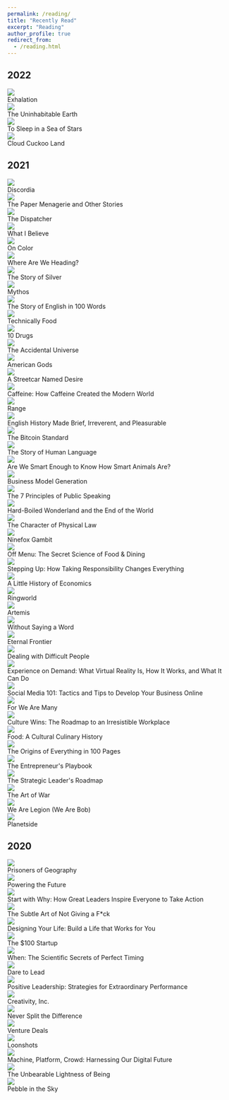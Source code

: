 ```yaml
---
permalink: /reading/
title: "Recently Read"
excerpt: "Reading"
author_profile: true
redirect_from: 
  - /reading.html
---
```


## 2022

<div class="book-gallery">

  <div class="book-card h-100 d-flex flex-column justify-content-between">
    <a href="https://www.goodreads.com/book/show/41160292-exhalation" target="_blank">
      <img class="book-card-img-top mx-auto" src="/images/books/2022/exhalation.jpg">
    </a>
    <div class="card-body d-flex flex-column">
      <div class="book-card-title">Exhalation
      </div>
    </div>
  </div>

  <div class="book-card h-100 d-flex flex-column justify-content-between">
    <a href="https://www.goodreads.com/book/show/41552709-the-uninhabitable-earth" target="_blank">
      <img class="book-card-img-top mx-auto" src="/images/books/2022/uninhabitable_earth.png">
    </a>
    <div class="card-body d-flex flex-column">
      <div class="book-card-title">The Uninhabitable Earth
      </div>
    </div>
  </div>

  <div class="book-card h-100 d-flex flex-column justify-content-between">
    <a href="https://www.goodreads.com/book/show/48829708-to-sleep-in-a-sea-of-stars" target="_blank">
      <img class="book-card-img-top mx-auto" src="/images/books/2022/to_sleep_in_a_sea_of_stars.jpg">
    </a>
    <div class="card-body d-flex flex-column">
      <div class="book-card-title">To Sleep in a Sea of Stars
      </div>
    </div>
  </div>

  <div class="book-card h-100 d-flex flex-column justify-content-between">
    <a href="https://www.goodreads.com/book/show/56783258-cloud-cuckoo-land" target="_blank">
      <img class="book-card-img-top mx-auto" src="/images/books/2022/cloud_cuckoo_land.jpg">
    </a>
    <div class="card-body d-flex flex-column">
      <div class="book-card-title">Cloud Cuckoo Land
      </div>
    </div>
  </div>
</div>

## 2021

<div class="book-gallery">

  <div class="book-card h-100 d-flex flex-column justify-content-between">
    <a href="https://www.goodreads.com/book/show/59341891-discordia" target="_blank">
      <img class="book-card-img-top mx-auto" src="/images/books/2021/discordia.jpg">
    </a>
    <div class="card-body d-flex flex-column">
      <div class="book-card-title">Discordia</div>
    </div>
  </div>

  <div class="book-card h-100 d-flex flex-column justify-content-between">
    <a href="https://www.goodreads.com/book/show/24885533-the-paper-menagerie-and-other-stories" target="_blank">
      <img class="book-card-img-top mx-auto" src="/images/books/2021/paper_menagerie.jpg">
    </a>
    <div class="card-body d-flex flex-column">
      <div class="book-card-title">The Paper Menagerie and Other Stories
      </div>
    </div>
  </div>

  <div class="book-card h-100 d-flex flex-column justify-content-between">
    <a href="https://www.goodreads.com/book/show/26082188-the-dispatcher" target="_blank">
      <img class="book-card-img-top mx-auto" src="/images/books/2021/dispatcher.jpg">
    </a>
    <div class="card-body d-flex flex-column">
      <div class="book-card-title">The Dispatcher</div>
    </div>
  </div>

  <div class="book-card h-100 d-flex flex-column justify-content-between">
    <a href="https://www.goodreads.com/book/show/67354.What_I_Believe" target="_blank">
      <img class="book-card-img-top mx-auto" src="/images/books/2021/what_i_believe.jpg">
    </a>
    <div class="card-body d-flex flex-column">
      <div class="book-card-title">What I Believe</div>
    </div>
  </div>

  <div class="book-card h-100 d-flex flex-column justify-content-between">
    <a href="https://www.goodreads.com/book/show/36288038-on-color" target="_blank">
      <img class="book-card-img-top mx-auto" src="/images/books/2021/on_color.jpg">
    </a>
    <div class="card-body d-flex flex-column">
      <div class="book-card-title">On Color
      </div>
    </div>
  </div>

  <div class="book-card h-100 d-flex flex-column justify-content-between">
    <a href="https://www.goodreads.com/book/show/40250772-where-are-we-heading" target="_blank">
      <img class="book-card-img-top mx-auto" src="/images/books/2021/where_are_we_heading.jpg">
    </a>
    <div class="card-body d-flex flex-column">
      <div class="book-card-title">Where Are We Heading?
      </div>
    </div>
  </div>

  <div class="book-card h-100 d-flex flex-column justify-content-between">
    <a href="https://www.goodreads.com/book/show/40000485-the-story-of-silver" target="_blank">
      <img class="book-card-img-top mx-auto" src="/images/books/2021/story_of_silver.jpg">
    </a>
    <div class="card-body d-flex flex-column">
      <div class="book-card-title">The Story of Silver
      </div>
    </div>
  </div>

  <div class="book-card h-100 d-flex flex-column justify-content-between">
    <a href="https://www.goodreads.com/book/show/35074096-mythos" target="_blank">
      <img class="book-card-img-top mx-auto" src="/images/books/2021/mythos.jpg">
    </a>
    <div class="card-body d-flex flex-column">
      <div class="book-card-title">Mythos</div>
    </div>
  </div>

  <div class="book-card h-100 d-flex flex-column justify-content-between">
    <a href="https://www.goodreads.com/book/show/12567848-the-story-of-english-in-100-words" target="_blank">
      <img class="book-card-img-top mx-auto" src="/images/books/2021/story_of_english.jpg">
    </a>
    <div class="card-body d-flex flex-column">
      <div class="book-card-title">The Story of English in 100 Words
      </div>
    </div>
  </div>

  <div class="book-card h-100 d-flex flex-column justify-content-between">
    <a href="https://www.goodreads.com/book/show/51075388-technically-food" target="_blank">
      <img class="book-card-img-top mx-auto" src="/images/books/2021/technically_food.jpg">
    </a>
    <div class="card-body d-flex flex-column">
      <div class="book-card-title">Technically Food
      </div>
    </div>
  </div>

  <div class="book-card h-100 d-flex flex-column justify-content-between">
    <a href="https://www.goodreads.com/book/show/41104130-ten-drugs" target="_blank">
      <img class="book-card-img-top mx-auto" src="/images/books/2021/10_drugs.jpg">
    </a>
    <div class="card-body d-flex flex-column">
      <div class="book-card-title">10 Drugs</div>
    </div>
  </div>

  <div class="book-card h-100 d-flex flex-column justify-content-between">
    <a href="https://www.goodreads.com/book/show/17756352-the-accidental-universe" target="_blank">
      <img class="book-card-img-top mx-auto" src="/images/books/2021/accidental_universe.jpg">
    </a>
    <div class="card-body d-flex flex-column">
      <div class="book-card-title">The Accidental Universe
      </div>
    </div>
  </div>

  <div class="book-card h-100 d-flex flex-column justify-content-between">
    <a href="https://www.goodreads.com/book/show/30165203-american-gods" target="_blank">
      <img class="book-card-img-top mx-auto" src="/images/books/2021/american_gods.jpg">
    </a>
    <div class="card-body d-flex flex-column">
      <div class="book-card-title">American Gods
      </div>
    </div>
  </div>

  <div class="book-card h-100 d-flex flex-column justify-content-between">
    <a href="https://www.goodreads.com/book/show/12220.A_Streetcar_Named_Desire" target="_blank">
      <img class="book-card-img-top mx-auto" src="/images/books/2021/a_streetcar_named_desire.jpg">
    </a>
    <div class="card-body d-flex flex-column">
      <div class="book-card-title">A Streetcar Named Desire
      </div>
    </div>
  </div>

  <div class="book-card h-100 d-flex flex-column justify-content-between">
    <a href="https://www.goodreads.com/book/show/52300107-caffeine" target="_blank">
      <img class="book-card-img-top mx-auto" src="/images/books/2021/caffeine.jpg">
    </a>
    <div class="card-body d-flex flex-column">
      <div class="book-card-title">Caffeine: How Caffeine Created the Modern World
      </div>
    </div>
  </div>

  <div class="book-card h-100 d-flex flex-column justify-content-between">
    <a href="https://www.goodreads.com/book/show/41795733-range" target="_blank">
      <img class="book-card-img-top mx-auto" src="/images/books/2021/range.jpg">
    </a>
    <div class="card-body d-flex flex-column">
        <div class="book-card-title">Range</div>
    </div>
  </div>

  <div class="book-card h-100 d-flex flex-column justify-content-between">
    <a href="https://www.goodreads.com/book/show/249796.English_History_Made_Brief_Irreverent_and_Pleasurable" target="_blank">
      <img class="book-card-img-top mx-auto" src="/images/books/2021/english_history_made_brief.jpg">
    </a>
    <div class="card-body d-flex flex-column">
      <div class="book-card-title">English History Made Brief, Irreverent, and Pleasurable
      </div>
    </div>
  </div>

  <div class="book-card h-100 d-flex flex-column justify-content-between">
    <a href="https://www.goodreads.com/book/show/36448501-the-bitcoin-standard" target="_blank">
      <img class="book-card-img-top mx-auto" src="/images/books/2021/bitcoin_standard.jpg">
    </a>
    <div class="card-body d-flex flex-column">
      <div class="book-card-title">The Bitcoin Standard
      </div>
    </div>
  </div>

  <div class="book-card h-100 d-flex flex-column justify-content-between">
    <a href="https://www.goodreads.com/book/show/3328218-the-story-of-human-language" target="_blank">
      <img class="book-card-img-top mx-auto" src="/images/books/2021/story_of_human_language.jpg">
    </a>
    <div class="card-body d-flex flex-column">
      <div class="book-card-title">The Story of Human Language
      </div>
    </div>
  </div>

  <div class="book-card h-100 d-flex flex-column justify-content-between">
    <a href="https://www.goodreads.com/book/show/30231743-are-we-smart-enough-to-know-how-smart-animals-are" target="_blank">
      <img class="book-card-img-top mx-auto" src="/images/books/2021/are_we_smart_enough_animals.jpg">
    </a>
    <div class="card-body d-flex flex-column">
      <div class="book-card-title">Are We Smart Enough to Know How Smart Animals Are?
      </div>
    </div>
  </div>

  <div class="book-card h-100 d-flex flex-column justify-content-between">
    <a href="https://www.goodreads.com/book/show/7723797-business-model-generation" target="_blank">
      <img class="book-card-img-top mx-auto" src="/images/books/2021/business_model_generation.jpg">
    </a>
    <div class="card-body d-flex flex-column">
      <div class="book-card-title">Business Model Generation
      </div>
    </div>
  </div>

  <div class="book-card h-100 d-flex flex-column justify-content-between">
    <a href="https://www.goodreads.com/book/show/10798071-the-7-principles-of-public-speaking" target="_blank">
      <img class="book-card-img-top mx-auto" src="/images/books/2021/7_principles_public_speaking.jpg">
    </a>
    <div class="card-body d-flex flex-column">
      <div class="book-card-title">The 7 Principles of Public Speaking
      </div>
    </div>
  </div>

  <div class="book-card h-100 d-flex flex-column justify-content-between">
    <a href="https://www.goodreads.com/book/show/10374.Hard_Boiled_Wonderland_and_the_End_of_the_World" target="_blank">
      <img class="book-card-img-top mx-auto" src="/images/books/2021/hard_boiled_wonderland.jpg">
    </a>
    <div class="card-body d-flex flex-column">
      <div class="book-card-title">Hard-Boiled Wonderland and the End of the World
      </div>
    </div>
  </div>

  <div class="book-card h-100 d-flex flex-column justify-content-between">
    <a href="https://www.goodreads.com/book/show/291920.The_Character_of_Physical_Law" target="_blank">
      <img class="book-card-img-top mx-auto" src="/images/books/2021/character_of_physical_law.jpg">
    </a>
    <div class="card-body d-flex flex-column">
      <div class="book-card-title">The Character of Physical Law
      </div>
    </div>
  </div>

  <div class="book-card h-100 d-flex flex-column justify-content-between">
    <a href="https://www.goodreads.com/book/show/26118426-ninefox-gambit" target="_blank">
      <img class="book-card-img-top mx-auto" src="/images/books/2021/ninefox_gambit.jpg">
    </a>
    <div class="card-body d-flex flex-column">
      <div class="book-card-title">Ninefox Gambit
      </div>
    </div>
  </div>

  <div class="book-card h-100 d-flex flex-column justify-content-between">
    <a href="https://www.goodreads.com/book/show/55887934-off-menu" target="_blank">
      <img class="book-card-img-top mx-auto" src="/images/books/2021/off_menu.jpg">
    </a>
    <div class="card-body d-flex flex-column">
      <div class="book-card-title">Off Menu: The Secret Science of Food & Dining
      </div>
    </div>
  </div>

  <div class="book-card h-100 d-flex flex-column justify-content-between">
    <a href="https://www.goodreads.com/book/show/13128932-stepping-up" target="_blank">
      <img class="book-card-img-top mx-auto" src="/images/books/2021/stepping_up.jpg">
    </a>
    <div class="card-body d-flex flex-column">
      <div class="book-card-title">Stepping Up: How Taking Responsibility Changes Everything
      </div>
    </div>
  </div>

  <div class="book-card h-100 d-flex flex-column justify-content-between">
    <a href="https://www.goodreads.com/book/show/32622193-a-little-history-of-economics" target="_blank">
      <img class="book-card-img-top mx-auto" src="/images/books/2021/little_history_of_economics.jpg">
    </a>
    <div class="card-body d-flex flex-column">
      <div class="book-card-title">A Little History of Economics
      </div>
    </div>
  </div>

  <div class="book-card h-100 d-flex flex-column justify-content-between">
    <a href="https://www.goodreads.com/book/show/61179.Ringworld" target="_blank">
      <img class="book-card-img-top mx-auto" src="/images/books/2021/ringworld.jpg">
    </a>
    <div class="card-body d-flex flex-column">
      <div class="book-card-title">Ringworld
      </div>
    </div>
  </div>

  <div class="book-card h-100 d-flex flex-column justify-content-between">
    <a href="https://www.goodreads.com/book/show/34928122-artemis" target="_blank">
      <img class="book-card-img-top mx-auto" src="/images/books/2021/artemis.jpg">
    </a>
    <div class="card-body d-flex flex-column">
      <div class="book-card-title">Artemis
      </div>
    </div>
  </div>

  <div class="book-card h-100 d-flex flex-column justify-content-between">
    <a href="https://www.goodreads.com/book/show/37704084-without-saying-a-word" target="_blank">
      <img class="book-card-img-top mx-auto" src="/images/books/2021/without_saying_a_word.jpg">
    </a>
    <div class="card-body d-flex flex-column">
      <div class="book-card-title">Without Saying a Word
      </div>
    </div>
  </div>

  <div class="book-card h-100 d-flex flex-column justify-content-between">
    <a href="https://www.goodreads.com/book/show/32506576-eternal-frontier" target="_blank">
      <img class="book-card-img-top mx-auto" src="/images/books/2021/eternal_frontier.jpg">
    </a>
    <div class="card-body d-flex flex-column">
      <div class="book-card-title">Eternal Frontier
      </div>
    </div>
  </div>

  <div class="book-card h-100 d-flex flex-column justify-content-between">
    <a href="https://www.goodreads.com/book/show/1730615.Dealing_with_Difficult_People" target="_blank">
      <img class="book-card-img-top mx-auto" src="/images/books/2021/dealing_with_difficult_people.jpg">
    </a>
    <div class="card-body d-flex flex-column">
      <div class="book-card-title">Dealing with Difficult People
      </div>
    </div>
  </div>

  <div class="book-card h-100 d-flex flex-column justify-content-between">
    <a href="https://www.goodreads.com/book/show/40180038-experience-on-demand" target="_blank">
      <img class="book-card-img-top mx-auto" src="/images/books/2021/experience_on_demand.jpg">
    </a>
    <div class="card-body d-flex flex-column">
      <div class="book-card-title">Experience on Demand: What Virtual Reality Is, How It Works, and What It Can Do
      </div>
    </div>
  </div>

  <div class="book-card h-100 d-flex flex-column justify-content-between">
    <a href="https://www.goodreads.com/book/show/7555218-social-media-101" target="_blank">
      <img class="book-card-img-top mx-auto" src="/images/books/2021/social_media_101.jpg">
    </a>
    <div class="card-body d-flex flex-column">
      <div class="book-card-title">Social Media 101: Tactics and Tips to Develop Your Business Online
      </div>
    </div>
  </div>

  <div class="book-card h-100 d-flex flex-column justify-content-between">
    <a href="https://www.goodreads.com/book/show/33395557-for-we-are-many" target="_blank">
      <img class="book-card-img-top mx-auto" src="/images/books/2021/for_we_are_many.jpg">
    </a>
    <div class="card-body d-flex flex-column">
      <div class="book-card-title">For We Are Many
      </div>
    </div>
  </div>

  <div class="book-card h-100 d-flex flex-column justify-content-between">
    <a href="https://www.goodreads.com/book/show/36334222-culture-wins" target="_blank">
      <img class="book-card-img-top mx-auto" src="/images/books/2021/culture_wins.jpg">
    </a>
    <div class="card-body d-flex flex-column">
      <div class="book-card-title">Culture Wins: The Roadmap to an Irresistible Workplace
      </div>
    </div>
  </div>

  <div class="book-card h-100 d-flex flex-column justify-content-between">
    <a href="https://www.goodreads.com/book/show/18306118-food" target="_blank">
      <img class="book-card-img-top mx-auto" src="/images/books/2021/food_cultural_culinary_history.jpg">
    </a>
    <div class="card-body d-flex flex-column">
      <div class="book-card-title">Food: A Cultural Culinary History
      </div>
    </div>
  </div>

  <div class="book-card h-100 d-flex flex-column justify-content-between">
    <a href="https://www.goodreads.com/book/show/29771608-the-origins-of-everything-in-100-pages" target="_blank">
      <img class="book-card-img-top mx-auto" src="/images/books/2021/origins_of_everything_100_pages.jpg">
    </a>
    <div class="card-body d-flex flex-column">
      <div class="book-card-title">The Origins of Everything in 100 Pages
      </div>
    </div>
  </div>

  <div class="book-card h-100 d-flex flex-column justify-content-between">
    <a href="https://www.goodreads.com/book/show/32149691-the-entrepreneur-s-playbook" target="_blank">
      <img class="book-card-img-top mx-auto" src="/images/books/2021/entrepreneurs_playbook.jpg">
    </a>
    <div class="card-body d-flex flex-column">
      <div class="book-card-title">The Entrepreneur's Playbook
      </div>
    </div>
  </div>

  <div class="book-card h-100 d-flex flex-column justify-content-between">
    <a href="https://www.goodreads.com/book/show/59061959-the-strategic-leader-s-roadmap" target="_blank">
      <img class="book-card-img-top mx-auto" src="/images/books/2021/strategic_leaders_roadmap.jpg">
    </a>
    <div class="card-body d-flex flex-column">
      <div class="book-card-title">The Strategic Leader's Roadmap
      </div>
    </div>
  </div>

  <div class="book-card h-100 d-flex flex-column justify-content-between">
    <a href="https://www.goodreads.com/book/show/10534.The_Art_of_War" target="_blank">
      <img class="book-card-img-top mx-auto" src="/images/books/2021/art_of_war.jpg">
    </a>
    <div class="card-body d-flex flex-column">
      <div class="book-card-title">The Art of War
      </div>
    </div>
  </div>

  <div class="book-card h-100 d-flex flex-column justify-content-between">
    <a href="https://www.goodreads.com/book/show/32109569-we-are-legion-we-are-bob" target="_blank">
      <img class="book-card-img-top mx-auto" src="/images/books/2021/we_are_legion.jpg">
    </a>
    <div class="card-body d-flex flex-column">
      <div class="book-card-title">We Are Legion (We Are Bob)
      </div>
    </div>
  </div>

  <div class="book-card h-100 d-flex flex-column justify-content-between">
    <a href="https://www.goodreads.com/book/show/35657891-planetside" target="_blank">
      <img class="book-card-img-top mx-auto" src="/images/books/2021/planetside.jpg">
    </a>
    <div class="card-body d-flex flex-column">
      <div class="book-card-title">Planetside
      </div>
    </div>
  </div>

</div>

## 2020

<div class="book-gallery">
  <div class="book-card h-100 d-flex flex-column justify-content-between">
    <a href="https://www.goodreads.com/book/show/25135194-prisoners-of-geography" target="_blank">
      <img class="book-card-img-top mx-auto" src="/images/books/2020/prisoners_of_geography.jpg">
    </a>
    <div class="card-body d-flex flex-column">
      <div class="book-card-title">Prisoners of Geography
      </div>
    </div>

  </div>
  <div class="book-card h-100 d-flex flex-column justify-content-between">
    <a href="https://www.goodreads.com/book/show/12787577-powering-the-future" target="_blank">
      <img class="book-card-img-top mx-auto" src="/images/books/2020/powering_the_future.jpg">
    </a>
    <div class="card-body d-flex flex-column">
      <div class="book-card-title">Powering the Future
      </div>
    </div>
  </div>

  <div class="book-card h-100 d-flex flex-column justify-content-between">
    <a href="https://www.goodreads.com/book/show/7108725-start-with-why" target="_blank">
      <img class="book-card-img-top mx-auto" src="/images/books/2020/start_with_why.jpg">
    </a>
    <div class="card-body d-flex flex-column">
      <div class="book-card-title">Start with Why: How Great Leaders Inspire Everyone to Take Action
      </div>
    </div>
  </div>

  <div class="book-card h-100 d-flex flex-column justify-content-between">
    <a href="https://www.goodreads.com/book/show/49682914-the-subtle-art-of-not-giving-a-fuck" target="_blank">
      <img class="book-card-img-top mx-auto" src="/images/books/2020/subtle_art_of_not_giving.jpg">
    </a>
    <div class="card-body d-flex flex-column">
      <div class="book-card-title">The Subtle Art of Not Giving a F*ck
      </div>
    </div>
  </div>

  <div class="book-card h-100 d-flex flex-column justify-content-between">
    <a href="https://www.goodreads.com/book/show/26046333-designing-your-life" target="_blank">
      <img class="book-card-img-top mx-auto" src="/images/books/2020/designing_your_life.jpg">
    </a>
    <div class="card-body d-flex flex-column">
      <div class="book-card-title">Designing Your Life: Build a Life that Works for You
      </div>
    </div>
  </div>

  <div class="book-card h-100 d-flex flex-column justify-content-between">
    <a href="https://www.goodreads.com/book/show/12605157-the-100-startup" target="_blank">
      <img class="book-card-img-top mx-auto" src="/images/books/2020/100_startup.jpg">
    </a>
    <div class="card-body d-flex flex-column">
      <div class="book-card-title">The $100 Startup
      </div>
    </div>
  </div>

  <div class="book-card h-100 d-flex flex-column justify-content-between">
    <a href="https://www.goodreads.com/book/show/35412097-when" target="_blank">
      <img class="book-card-img-top mx-auto" src="/images/books/2020/when.jpg">
    </a>
    <div class="card-body d-flex flex-column">
      <div class="book-card-title">When: The Scientific Secrets of Perfect Timing
      </div>
    </div>
  </div>

  <div class="book-card h-100 d-flex flex-column justify-content-between">
    <a href="https://www.goodreads.com/book/show/40109367-dare-to-lead" target="_blank">
      <img class="book-card-img-top mx-auto" src="/images/books/2020/dare_to_lead.jpg">
    </a>
    <div class="card-body d-flex flex-column">
      <div class="book-card-title">Dare to Lead
      </div>
    </div>
  </div>

  <div class="book-card h-100 d-flex flex-column justify-content-between">
    <a href="https://www.goodreads.com/book/show/4266535-positive-leadership" target="_blank">
      <img class="book-card-img-top mx-auto" src="/images/books/2020/positive_leadership.jpg">
    </a>
    <div class="card-body d-flex flex-column">
      <div class="book-card-title">Positive Leadership: Strategies for Extraordinary Performance
      </div>
    </div>
  </div>

  <div class="book-card h-100 d-flex flex-column justify-content-between">
    <a href="https://www.goodreads.com/book/show/18077903-creativity-inc" target="_blank">
      <img class="book-card-img-top mx-auto" src="/images/books/2020/creativity_inc.jpg">
    </a>
    <div class="card-body d-flex flex-column">
      <div class="book-card-title">Creativity, Inc.
      </div>
    </div>
  </div>

  <div class="book-card h-100 d-flex flex-column justify-content-between">
    <a href="https://www.goodreads.com/book/show/26156469-never-split-the-difference" target="_blank">
      <img class="book-card-img-top mx-auto" src="/images/books/2020/never_split_the_difference.jpg">
    </a>
    <div class="card-body d-flex flex-column">
      <div class="book-card-title">Never Split the Difference
      </div>
    </div>
  </div>

  <div class="book-card h-100 d-flex flex-column justify-content-between">
    <a href="https://www.goodreads.com/book/show/11865558-venture-deals" target="_blank">
      <img class="book-card-img-top mx-auto" src="/images/books/2020/venture_deals.jpg">
    </a>
    <div class="card-body d-flex flex-column">
      <div class="book-card-title">Venture Deals
      </div>
    </div>
  </div>

  <div class="book-card h-100 d-flex flex-column justify-content-between">
    <a href="https://www.goodreads.com/book/show/39863447-loonshots" target="_blank">
      <img class="book-card-img-top mx-auto" src="/images/books/2020/loonshots.jpg">
    </a>
    <div class="card-body d-flex flex-column">
      <div class="book-card-title">Loonshots
      </div>
    </div>
  </div>

  <div class="book-card h-100 d-flex flex-column justify-content-between">
    <a href="https://www.goodreads.com/book/show/38212111-machine-platform-crowd" target="_blank">
      <img class="book-card-img-top mx-auto" src="/images/books/2020/machine_platform_crowd.jpg">
    </a>
    <div class="card-body d-flex flex-column">
      <div class="book-card-title">Machine, Platform, Crowd: Harnessing Our Digital Future
      </div>
    </div>
  </div>

  <div class="book-card h-100 d-flex flex-column justify-content-between">
    <a href="https://www.goodreads.com/book/show/9717.The_Unbearable_Lightness_of_Being" target="_blank">
      <img class="book-card-img-top mx-auto" src="/images/books/2020/unbearable_lightness_of_being.jpg">
    </a>
    <div class="card-body d-flex flex-column">
      <div class="book-card-title">The Unbearable Lightness of Being
      </div>
    </div>
  </div>

  <div class="book-card h-100 d-flex flex-column justify-content-between">
    <a href="https://www.goodreads.com/book/show/41820.Pebble_in_the_Sky" target="_blank">
      <img class="book-card-img-top mx-auto" src="/images/books/2020/pebble_in_the_sky.jpg">
    </a>
    <div class="card-body d-flex flex-column">
      <div class="book-card-title">Pebble in the Sky
      </div>
    </div>
  </div>

</div>





